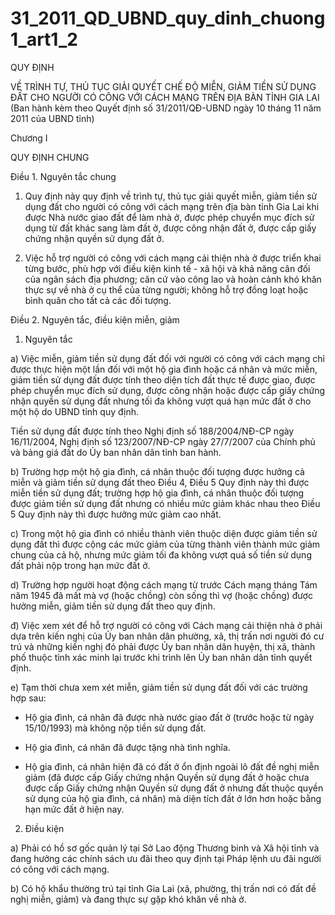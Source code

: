 # 31_2011_QD_UBND_quy_dinh_chuong1_art1_2

QUY ĐỊNH

VỀ TRÌNH TỰ, THỦ TỤC GIẢI QUYẾT CHẾ ĐỘ MIỄN, GIẢM TIỀN SỬ DỤNG ĐẤT CHO NGƯỜI CÓ CÔNG VỚI CÁCH MẠNG TRÊN ĐỊA BÀN TỈNH GIA LAI (Ban hành kèm theo Quyết định số 31/2011/QĐ-UBND ngày 10 tháng 11 năm 2011 của UBND tỉnh)

Chương I

QUY ĐỊNH CHUNG

Điều 1. Nguyên tắc chung

1. Quy định này quy định về trình tự, thủ tục giải quyết miễn, giảm tiền sử dụng đất cho người có công với cách mạng trên địa bàn tỉnh Gia Lai khi được Nhà nước giao đất để làm nhà ở, được phép chuyển mục đích sử dụng từ đất khác sang làm đất ở, được công nhận đất ở, được cấp giấy chứng nhận quyền sử dụng đất ở.

2. Việc hỗ trợ người có công với cách mạng cải thiện nhà ở được triển khai từng bước, phù hợp với điều kiện kinh tế - xã hội và khả năng cân đối của ngân sách địa phương; căn cứ vào công lao và hoàn cảnh khó khăn thực sự về nhà ở cụ thể của từng người; không hỗ trợ đồng loạt hoặc bình quân cho tất cả các đối tượng.

Điều 2. Nguyên tắc, điều kiện miễn, giảm

1. Nguyên tắc

a) Việc miễn, giảm tiền sử dụng đất đối với người có công với cách mạng chỉ được thực hiện một lần đối với một hộ gia đình hoặc cá nhân và mức miễn, giảm tiền sử dụng đất được tính theo diện tích đất thực tế được giao, được phép chuyển mục đích sử dụng, được công nhận hoặc được cấp giấy chứng nhận quyền sử dụng đất nhưng tối đa không vượt quá hạn mức đất ở cho một hộ do UBND tỉnh quy định.

Tiền sử dụng đất được tính theo Nghị định số 188/2004/NĐ-CP ngày 16/11/2004, Nghị định số 123/2007/NĐ-CP ngày 27/7/2007 của Chính phủ và bảng giá đất do Ủy ban nhân dân tỉnh ban hành.

b) Trường hợp một hộ gia đình, cá nhân thuộc đối tượng được hưởng cả miễn và giảm tiền sử dụng đất theo Điều 4, Điều 5 Quy định này thì được miễn tiền sử dụng đất; trường hợp hộ gia đình, cá nhân thuộc đối tượng được giảm tiền sử dụng đất nhưng có nhiều mức giảm khác nhau theo Điều 5 Quy định này thì được hưởng mức giảm cao nhất.

c) Trong một hộ gia đình có nhiều thành viên thuộc diện được giảm tiền sử dụng đất thì được cộng các mức giảm của từng thành viên thành mức giảm chung của cả hộ, nhưng mức giảm tối đa không vượt quá số tiền sử dụng đất phải nộp trong hạn mức đất ở.

d) Trường hợp người hoạt động cách mạng từ trước Cách mạng tháng Tám năm 1945 đã mất mà vợ (hoặc chồng) còn sống thì vợ (hoặc chồng) được hưởng miễn, giảm tiền sử dụng đất theo quy định.

đ) Việc xem xét để hỗ trợ người có công với Cách mạng cải thiện nhà ở phải dựa trên kiến nghị của Ủy ban nhân dân phường, xã, thị trấn nơi người đó cư trú và những kiến nghị đó phải được Ủy ban nhân dân huyện, thị xã, thành phố thuộc tỉnh xác minh lại trước khi trình lên Ủy ban nhân dân tỉnh quyết định.

e) Tạm thời chưa xem xét miễn, giảm tiền sử dụng đất đối với các trường hợp sau:

- Hộ gia đình, cá nhân đã được nhà nước giao đất ở (trước hoặc từ ngày 15/10/1993) mà không nộp tiền sử dụng đất.

- Hộ gia đình, cá nhân đã được tặng nhà tình nghĩa.

- Hộ gia đình, cá nhân hiện đã có đất ở ổn định ngoài lô đất đề nghị miễn giảm (đã được cấp Giấy chứng nhận Quyền sử dụng đất ở hoặc chưa được cấp Giấy chứng nhận Quyền sử dụng đất ở nhưng đất thuộc quyền sử dụng của hộ gia đình, cá nhân) mà diện tích đất ở lớn hơn hoặc bằng hạn mức đất ở hiện nay.

2. Điều kiện

a) Phải có hồ sơ gốc quản lý tại Sở Lao động Thương binh và Xã hội tỉnh và đang hưởng các chính sách ưu đãi theo quy định tại Pháp lệnh ưu đãi người có công với cách mạng.

b) Có hộ khẩu thường trú tại tỉnh Gia Lai (xã, phường, thị trấn nơi có đất đề nghị miễn, giảm) và đang thực sự gặp khó khăn về nhà ở.